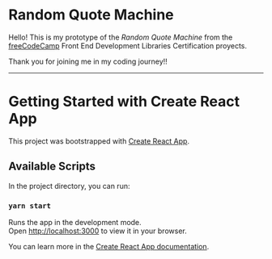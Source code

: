 # Random Quote Machine

Hello! This is my prototype of the _Random Quote Machine_ from the [freeCodeCamp](https://www.freecodecamp.org/learn/) Front End Development Libraries Certification proyects.

Thank you for joining me in my coding journey!!

---

# Getting Started with Create React App

This project was bootstrapped with [Create React App](https://github.com/facebook/create-react-app).

## Available Scripts

In the project directory, you can run:

### `yarn start`

Runs the app in the development mode.\
Open [http://localhost:3000](http://localhost:3000) to view it in your browser.

You can learn more in the [Create React App documentation](https://facebook.github.io/create-react-app/docs/getting-started).
